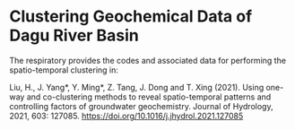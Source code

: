 # Clustering Geochemical Data of Dagu River Basin

The respiratory provides the codes and associated data for performing the spatio-temporal clustering in: 

Liu, H., J. Yang*, Y. Ming*,  Z. Tang, J. Dong and T. Xing (2021). Using one-way and co-clustering methods to reveal spatio-temporal patterns and controlling factors of groundwater geochemistry. Journal of Hydrology, 2021, 603: 127085. https://doi.org/10.1016/j.jhydrol.2021.127085
